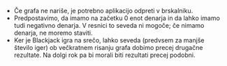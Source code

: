  * Če grafa ne nariše, je potrebno aplikacijo odpreti v brskalniku.
 * Predpostavimo, da imamo na začetku 0 enot denarja in da lahko imamo tudi negativno denarja. V resnici to seveda ni mogoče; če nimamo denarja, ne moremo staviti. 
 * Ker je Blackjack igra na srečo, lahko seveda (predvsem za manjše število iger) ob večkratnem risanju grafa dobimo precej drugačne rezultate. Na dolgi rok pa bi morali biti rezultati precej podobni.
 
